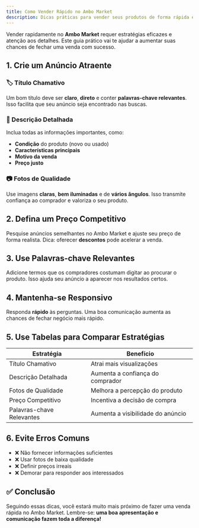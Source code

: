 ```yaml
---
title: Como Vender Rápido no Ambo Market
description: Dicas práticas para vender seus produtos de forma rápida e eficaz no Ambo Market.
---
```


Vender rapidamente no **Ambo Market** requer estratégias eficazes e atenção aos detalhes. Este guia prático vai te ajudar a aumentar suas chances de fechar uma venda com sucesso.

## 1. Crie um Anúncio Atraente

### 🏷️ Título Chamativo
Um bom título deve ser **claro**, **direto** e conter **palavras-chave relevantes**. Isso facilita que seu anúncio seja encontrado nas buscas.

### 📝 Descrição Detalhada
Inclua todas as informações importantes, como:

- **Condição** do produto (novo ou usado)
- **Características principais**
- **Motivo da venda**
- **Preço justo**

### 📷 Fotos de Qualidade
Use imagens **claras**, **bem iluminadas** e de **vários ângulos**. Isso transmite confiança ao comprador e valoriza o seu produto.

## 2. Defina um Preço Competitivo
Pesquise anúncios semelhantes no Ambo Market e ajuste seu preço de forma realista. Dica: oferecer **descontos** pode acelerar a venda.

## 3. Use Palavras-chave Relevantes
Adicione termos que os compradores costumam digitar ao procurar o produto. Isso ajuda seu anúncio a aparecer nos resultados certos.

## 4. Mantenha-se Responsivo
Responda **rápido** às perguntas. Uma boa comunicação aumenta as chances de fechar negócio mais rápido.

## 5. Use Tabelas para Comparar Estratégias

| Estratégia                | Benefício                         |
|---------------------------|-----------------------------------|
| Título Chamativo          | Atrai mais visualizações          |
| Descrição Detalhada       | Aumenta a confiança do comprador  |
| Fotos de Qualidade        | Melhora a percepção do produto    |
| Preço Competitivo         | Incentiva a decisão de compra     |
| Palavras-chave Relevantes | Aumenta a visibilidade do anúncio |

## 6. Evite Erros Comuns

- ❌ Não fornecer informações suficientes
- ❌ Usar fotos de baixa qualidade
- ❌ Definir preços irreais
- ❌ Demorar para responder aos interessados

## ✅ Conclusão
Seguindo essas dicas, você estará muito mais próximo de fazer uma venda rápida no Ambo Market. Lembre-se: **uma boa apresentação e comunicação fazem toda a diferença!**
